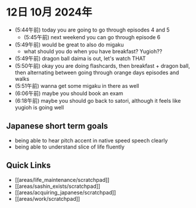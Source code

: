 # 12日 10月 2024年
- (5:44午前) today you are going to go through episodes 4 and 5
  - (5:45午前) next weekend you can go through episode 6
- (5:49午前) would be great to also do migaku
  - what should you do when you have breakfast? Yugioh??
- (5:49午前) dragon ball daima is out, let's watch THAT
- (5:50午前) okay you are doing flashcards, then breakfast + dragon ball, then alternating between going through orange days episodes and walks
- (5:51午前) wanna get some migaku in there as well
- (6:06午前) maybe you should book an exam
- (6:18午前) maybe you should go back to satori, although it feels like yugioh is going well

## Japanese short term goals
- being able to hear pitch accent in native speed speech clearly
- being able to understand slice of life fluently







 



## Quick Links
- [[areas/life_maintenance/scratchpad]]
- [[areas/sashin_exists/scratchpad]]
- [[areas/acquiring_japanese/scratchpad]]
- [[areas/work/scratchpad]]

